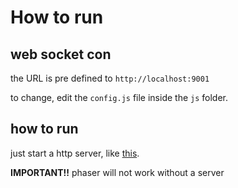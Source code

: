 # How to run

## web socket con

the URL is pre defined to `http://localhost:9001`

to change, edit the `config.js` file inside the `js` folder.

## how to run

just start a http server, like [this](https://www.npmjs.com/package/serve).

**IMPORTANT!!** phaser will not work without a server
